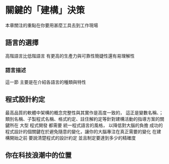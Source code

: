 # 關鍵的「建構」決策
本章關注的重點在你要用甚麼工具去到工作現場
## 語言的選擇
 高階語言比低階語言 有更高的生產力與可靠性簡婕性還有易理解性
 ### 語言描述
 這一節 主要是在介紹各語言的種類與特性
 ## 程式設計約定
 最高品質的軟體中架構的概念完整性與其實作是高度一致的， 這正是變數名稱、；類別名稱、子製程式名稱、格式約定、註住解約定等針對建構活動的指導方案的關鍵所在
 大型 程式開發 都需要 統一程式語言的風格， 以降低對大腦的負擔
 成功的程式設計的個關鍵在於避免隨意的變化，讓你的大腦專注在真正需要的變化
  在建構開始之前 要說清楚程式的設計約定 並且制定要達到多少的精確度
## 你在科技浪潮中的位置

<!--stackedit_data:
eyJoaXN0b3J5IjpbMjEwMjI1NjQyLDMyODQ0NTkxMSwtMTI3Mz
Q4MTgxMiwxMzI5MDE0ODA0LC0zMTE1MDQxMzUsLTE3NjQyNDY1
NTksLTExMDExNDY1MTRdfQ==
-->